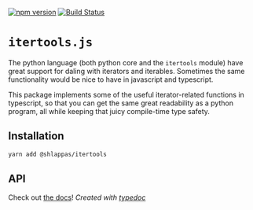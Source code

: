 [![npm version](https://badge.fury.io/js/%40shlappas%2Fitertools.svg)](https://badge.fury.io/js/%40shlappas%2Fitertools)
[![Build Status](https://github.com/chrismilson/itertools.js/workflows/Test/badge.svg)](https://github.com/chrismilson/itertools.js/actions)

# `itertools.js`

The python language (both python core and the `itertools` module) have great
support for daling with iterators and iterables. Sometimes the same
functionality would be nice to have in javascript and typescript.

This package implements some of the useful iterator-related functions in
typescript, so that you can get the same great readability as a python program,
all while keeping that juicy compile-time type safety.

## Installation

```bash
yarn add @shlappas/itertools
```

## API

Check out [the docs](http://shlappas.com/itertools.js/modules.html)! *Created
with [typedoc](https://github.com/TypeStrong/typedoc)*
